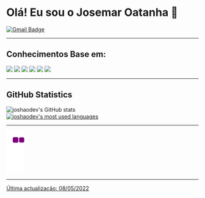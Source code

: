 # Olá! Eu sou o Josemar Oatanha 👋
[![Gmail Badge](https://img.shields.io/badge/-joseoatanha@gmail.com-c14438?style=flat-square&logo=Gmail&logoColor=white&link=mailto:kraghav123@gmail.com)](mailto:joseoatanha@gmail.com)

----

## Conhecimentos Base em:
  
![](https://img.shields.io/badge/HTML5-E34F26?style=for-the-badge&logo=html5&logoColor=white)
![](https://img.shields.io/badge/CSS3-1572B6?style=for-the-badge&logo=css3&logoColor=white)
![](https://img.shields.io/badge/JavaScript-F7DF1E?style=for-the-badge&logo=javascript&logoColor=black)
![](https://img.shields.io/badge/Node.js-43853D?style=for-the-badge&logo=node.js&logoColor=white)
![](https://img.shields.io/badge/Python-14354C?style=for-the-badge&logo=python&logoColor=white)
![](https://img.shields.io/badge/Django-092E20?style=for-the-badge&logo=django&logoColor=white)

----

## GitHub Statistics
![joshaodev's GitHub stats](https://github-readme-stats.vercel.app/api?username=joshaodev&show_icons=true&theme=radical) 
<br/>
<a href="https://github.com/Nishant1500?tab=overview"><img align="center" alt="joshaodev's most used languages" src="https://github-readme-stats.vercel.app/api/top-langs/?username=joshaodev&layout=compact&langs_count=9&theme=radical&exclude_repo=Optifine-Mod-Coder-Pack-1.16.1,Projects"/>
  
----
  
![snake gif](https://github.com/AvidCoder101/AvidCoder101/blob/output/github-contribution-grid-snake.gif)

------
Última actualização: 08/05/2022
